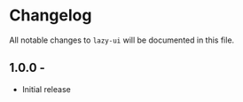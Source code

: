 # Changelog

All notable changes to `lazy-ui` will be documented in this file.

## 1.0.0 - 
- Initial release

